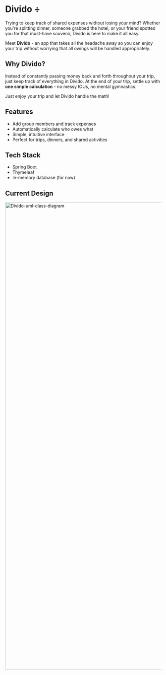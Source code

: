 # Divido ÷

Trying to keep track of shared expenses without losing your mind?
Whether you're splitting dinner, someone grabbed the hotel, or your friend spotted you for that must-have souvenir, Divido is here to make it all easy.

Meet **Divido** - an app that takes all the headache away so you can enjoy your trip without worrying that all owings will be handled appropriately.
## Why Divido?
Instead of constantly passing money back and forth throughout your trip, just keep track of everything in Divido. At the end of your trip, settle up with **one simple calculation** -  no messy IOUs, no mental gymnastics.

Just enjoy your trip and let Divido handle the math!

## Features
- Add group members and track expenses
- Automatically calculate who owes what
- Simple, intuitive interface
- Perfect for trips, dinners, and shared activities

## Tech Stack
- Spring Boot
- Thymeleaf
- In-memory database (for now)

## Current Design
<img width="1349" height="1505" alt="Divido-uml-class-diagram" src="https://github.com/user-attachments/assets/3f887829-ecec-492b-9928-da1cb161247c" />

